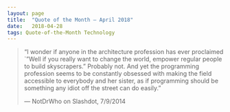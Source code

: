 ```yaml
---
layout:	page
title:	"Quote of the Month — April 2018"
date:	2018-04-28
tags: Quote-of-the-Month Technology
---
```


  
> “I wonder if anyone in the architecture profession has ever proclaimed `”Well if you really want to change the world, empower regular people to build skyscrapers.” Probably not. And yet the programming profession seems to be constantly obsessed with making the field accessible to everybody and her sister, as if programming should be something any idiot off the street can do easily.”
> 
> — NotDrWho on Slashdot, 7/9/2014  